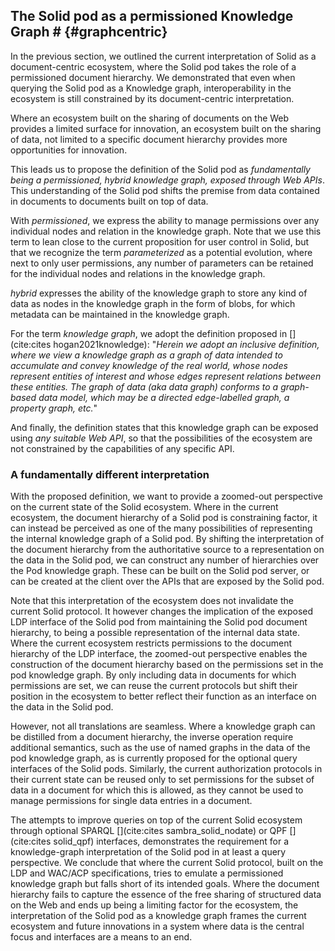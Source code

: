 ## The Solid pod as a permissioned Knowledge Graph # {#graphcentric}
In the previous section, we outlined the current interpretation 
of Solid as a document-centric ecosystem, where the Solid pod takes the role 
of a permissioned document hierarchy. We demonstrated that even when querying
the Solid pod as a Knowledge graph, interoperability in the ecosystem is still
constrained by its document-centric interpretation.

Where an ecosystem built on the sharing of documents on the Web
provides a limited surface for innovation,
an ecosystem built on the sharing of data,
not limited to a specific document hierarchy
provides more opportunities for innovation.

This leads us to propose the definition of the Solid pod as *fundamentally being a permissioned, hybrid knowledge graph, exposed through Web APIs*.
This understanding of the Solid pod shifts the premise from data contained in documents to documents built on top of data.

<!-- permissioned -->
With *permissioned*, we express the ability to manage permissions over any individual nodes and relation in the knowledge graph.
Note that we use this term to lean close to the current proposition for user control in Solid, 
but that we recognize the term *parameterized* as a potential evolution, where next to only user permissions,
any number of parameters can be retained for the individual nodes and relations in the knowledge graph. 
<!-- hybdid -->
*hybrid* expresses the ability of the knowledge graph to store any kind of data as nodes in the knowledge graph 
in the form of blobs, for which metadata can be maintained in the knowledge graph.
<!-- knowledge grap -->
For the term *knowledge graph*, 
we adopt the definition proposed in [](cite:cites hogan2021knowledge):
"*Herein we adopt an inclusive definition, 
where we view a knowledge graph as a graph of data intended to accumulate and convey knowledge of the real world,
whose nodes represent entities of interest and whose edges represent relations between these entities. 
The graph of data (aka data graph) conforms to a graph-based data model, 
which may be a directed edge-labelled graph, a property graph, etc.*"
<!-- Web APIs -->
And finally, the definition states that this knowledge graph can be exposed using *any suitable Web API*,
so that the possibilities of the ecosystem are not constrained by the capabilities of any specific API.

### A fundamentally different interpretation
<!-- The interpretation -->
With the proposed definition, we want to provide a zoomed-out perspective on the current state of the Solid ecosystem.
Where in the current ecosystem, the document hierarchy of a Solid pod is constraining factor,
it can instead be perceived as one of the many possibilities
of representing the internal knowledge graph of a Solid pod.
By shifting the interpretation of the document hierarchy from the authoritative source
to a representation on the data in the Solid pod, we can construct any number of hierarchies 
over the Pod knowledge graph.
These can be built on the Solid pod server, or can be created at the client
over the APIs that are exposed by the Solid pod.

<!-- The current Solid protocol as a KG -->
Note that this interpretation of the ecosystem 
does not invalidate the current Solid protocol.
It however changes the implication
of the exposed LDP interface of the Solid pod
from maintaining the Solid pod document hierarchy,
to being a possible representation of the internal data state.
Where the current ecosystem restricts permissions to the document
hierarchy of the LDP interface, the zoomed-out perspective
enables the construction of the document hierarchy based on 
the permissions set in the pod knowledge graph.
By only including data in documents for which permissions are set,
we can reuse the current protocols 
but shift their position in the ecosystem to better 
reflect their function as an interface on the data in the Solid pod.

However, not all translations are seamless.
Where a knowledge graph can be distilled from a document hierarchy,
the inverse operation require additional semantics,
such as the use of named graphs in the data of the pod knowledge graph,
as is currently proposed for the optional query interfaces of the Solid pods.
Similarly, the current authorization protocols in their current state can be reused
only to set permissions for the subset of data in a document for which this is allowed,
as they cannot be used to manage permissions for single data entries in a document.




<!-- conclusion -->
The attempts to improve queries on top 
of the current Solid ecosystem 
through optional SPARQL [](cite:cites sambra_solid_nodate) 
or QPF [](cite:cites solid_qpf) interfaces,
demonstrates the requirement
for a knowledge-graph interpretation
of the Solid pod in at least a query perspective.
We conclude that where the current Solid protocol,
built on the LDP and WAC/ACP specifications,
tries to emulate a permissioned knowledge graph
but falls short of its intended goals.
Where the document hierarchy fails to capture the
essence of the free sharing of structured data on the Web
and ends up being a limiting factor for the ecosystem,
the interpretation of the Solid pod as a knowledge graph
frames the current ecosystem and future innovations
in a system where data is the central focus
and interfaces are a means to an end.



















